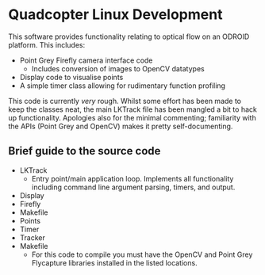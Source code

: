 # Quadcopter Linux Development

This software provides functionality relating to optical flow on an ODROID platform. This includes:

 * Point Grey Firefly camera interface code
 	* Includes conversion of images to OpenCV datatypes
 * Display code to visualise points
 * A simple timer class allowing for rudimentary function profiling

This code is currently *very* rough. Whilst some effort has been made to keep the classes neat, the main LKTrack file has been mangled a bit to hack up functionality. Apologies also for the minimal commenting; familiarity with the APIs (Point Grey and OpenCV) makes it pretty self-documenting.

## Brief guide to the source code

 * LKTrack
 	* Entry point/main application loop. Implements all functionality including command line argument parsing, timers, and output.
 * Display
 * Firefly
 * Makefile
 * Points
 * Timer
 * Tracker
 * Makefile
 	* For this code to compile you must have the OpenCV and Point Grey Flycapture libraries installed in the listed locations.

